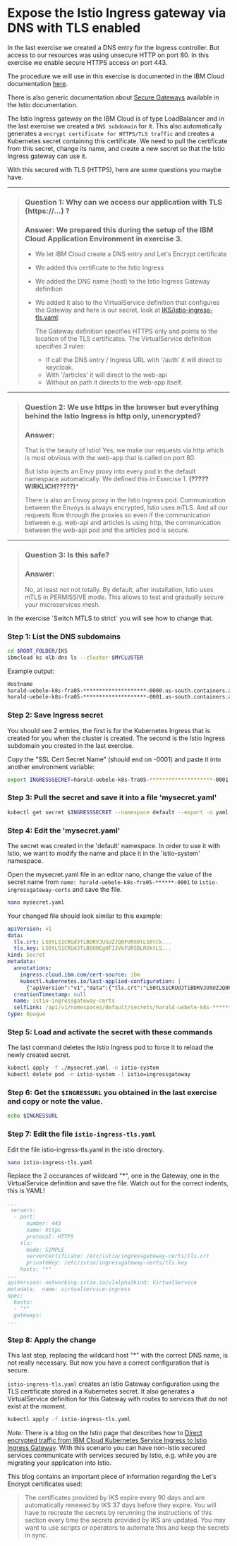 # Expose the Istio Ingress gateway via DNS with TLS enabled

In the last exercise we created a DNS entry for the Ingress controller. But access to our resources was using unsecure HTTP on port 80. In this exercise  we enable secure HTTPS access on port 443.

The procedure we will use in this exercise is documented in the IBM Cloud documentation [here](https://cloud.ibm.com/docs/containers?topic=containers-istio-mesh#istio_expose_bookinfo_tls).

There is also generic documentation about [Secure Gateways](https://istio.io/latest/docs/tasks/traffic-management/ingress/secure-ingress/) available in the Istio documentation.

The Istio Ingress gateway on the IBM Cloud is of type LoadBalancer and in the last exercise we created a `DNS subdomain` for it. This also automatically generates a `encrypt certificate for HTTPS/TLS traffic` and creates a Kubernetes secret containing this certificate. We need to pull the certificate from this secret, change its name, and create a new secret so that the Istio Ingress gateway can use it.

With this secured with TLS (HTTPS), here are some questions you maybe have.

---
> ### **Question 1**: Why can we access our application with TLS (https://...) ?
> ### **Answer:** We prepared this during the setup of the IBM Cloud Application Environment in exercise 3.
> * We let IBM Cloud create a DNS entry and Let's Encrypt certificate
> * We added this certificate to the Istio Ingress
> * We added the DNS name (host) to the Istio Ingress Gateway definition
> * We added it also to the VirtualService definition that configures the Gateway and here is our secret, look at [IKS/istio-ingress-tls.yaml](https://cloud-native-starter/blob/master/security/IKS/istio-ingress-tls.yaml):
>
>   The Gateway definition specifies HTTPS only and points to the location of the TLS certificates.
>    The VirtualService definition specifies 3 rules:
>    * If call the DNS entry / Ingress URL with '/auth' it will direct to keycloak.
>   * With '/articles' it will direct to the web-api
>   * Without an path it directs to the web-app itself.
---
> ### **Question 2:** We use https in the browser but everything behind the Istio Ingress is http only, unencrypted?
> ### **Answer:** 
> That is the beauty of Istio! Yes, we make our requests via http which is most obvious with the web-app that is called on port 80.
>
>But Istio injects an Envy proxy into every pod in the default namespace automatically. We defined this in Exercise 1. **(?????WIRKLICH?????)***
>
> There is also an Envoy proxy in the Istio Ingress pod. Communication between the Envoys is always encrypted, Istio uses mTLS. And all our requests flow through the proxies so even if the communication between e.g. web-api and articles is using http, the communication between the web-api pod and the articles pod is secure.
---
> ### **Question 3:** Is this safe?
> ### **Answer:** 
> No, at least not not totally. By default, after installation, Istio uses mTLS in PERMISSIVE mode. This allows to test and gradually secure your microservices mesh.

In the exercise ´Switch MTLS to strict` you will see how to change that.

### Step 1: List the DNS subdomains

```sh
cd $ROOT_FOLDER/IKS
ibmcloud ks nlb-dns ls --cluster $MYCLUSTER
```

Example output:

```sh
Hostname                                                                                            IP(s)                       Health Monitor   SSL Cert Status   SSL Cert Secret Name                                            Secret Namespace   
harald-uebele-k8s-fra05-********************-0000.us-south.containers.appdomain.cloud   169.46.52.50,169.48.97.58   enabled          created           harald-uebele-k8s-fra05-********************-0000   default   
harald-uebele-k8s-fra05-********************-0001.us-south.containers.appdomain.cloud   169.48.97.62                None             created           harald-uebele-k8s-fra05-********************-0001   default
```

### Step 2: Save Ingress secret

You should see 2 entries, the first is for the Kubernetes Ingress that is created for you when the cluster is created. The second is the Istio Ingress subdomain you created in the last exercise. 

Copy the "SSL Cert Secret Name" (should end on -0001) and paste it into another environment variable:

```sh
export INGRESSSECRET=harald-uebele-k8s-fra05-********************-0001
```

### Step 3: Pull the secret and save it into a file 'mysecret.yaml'

```sh
kubectl get secret $INGRESSSECRET --namespace default --export -o yaml > mysecret.yaml
```

### Step 4: Edit the 'mysecret.yaml'

The secret was created in the 'default' namespace. In order to use it with Istio, we want to modify the name and place it in the 'istio-system' namespace.

Open the mysecret.yaml file in an editor nano, change the value of the secret name from `name: harald-uebele-k8s-fra05-******-0001` to `istio-ingressgateway-certs` and save the file.

```sh
nano mysecret.yaml
```

Your changed file should look similar to this example:

```yml
apiVersion: v1
data:
  tls.crt: LS0tLS1CRUdJTiBDRVJUSUZJQ0FURS0tLS0tCk...
  tls.key: LS0tLS1CRUdJTiBSU0EgUFJJVkFURSBLRVktLS...
kind: Secret
metadata:
  annotations:
    ingress.cloud.ibm.com/cert-source: ibm
    kubectl.kubernetes.io/last-applied-configuration: |
      {"apiVersion":"v1","data":{"tls.crt":"LS0tLS1CRUdJTiBDRVJUSUZJQ0FU...
  creationTimestamp: null
  name: istio-ingressgateway-certs
  selfLink: /api/v1/namespaces/default/secrets/harald-uebele-k8s-***************-0001
type: Opaque
```

### Step 5: Load and activate the secret with these commands

The last command deletes the Istio Ingress pod to force it to reload the newly created secret.

```sh
kubectl apply -f ./mysecret.yaml -n istio-system
kubectl delete pod -n istio-system -l istio=ingressgateway
```

### Step 6: Get the `$INGRESSURL` you obtained in the last exercise and copy or note the value.

```sh
echo $INGRESSURL
```

### Step 7: Edit the file `istio-ingress-tls.yaml`

Edit the file istio-ingress-tls.yaml in the istio directory. 

```sh
nano istio-ingress-tls.yaml
```

Replace the 2 occurances of wildcard "*", one in the Gateway, one in the VirtualService definition and save the file. 
Watch out for the correct indents, this is YAML!

```yml
...
 servers:
  - port:
      number: 443
      name: https
      protocol: HTTPS
    tls:
      mode: SIMPLE
      serverCertificate: /etc/istio/ingressgateway-certs/tls.crt
      privateKey: /etc/istio/ingressgateway-certs/tls.key
    hosts: "*"
...
apiVersion: networking.istio.io/v1alpha3kind: VirtualService
metadata:  name: virtualservice-ingress
spec:
  hosts:
  - "*"
  gateways:
...
```

### Step 8: Apply the change

This last step, replacing the wildcard host "*" with the correct DNS name, is not really necessary. But now you have a correct configuration that is secure.

`istio-ingress-tls.yaml` creates an Istio Gateway configuration using the TLS certificate stored in a Kubernetes secret. It also generates a VirtualService definition for this Gateway with routes to services that do not exist at the moment.

```sh
kubectl apply -f istio-ingress-tls.yaml
```

_Note:_ There is a blog on the Istio page that describes how to [Direct encrypted traffic from IBM Cloud Kubernetes Service Ingress to Istio Ingress Gateway](https://istio.io/latest/blog/2020/alb-ingress-gateway-iks/). With this scenario you can have non-Istio secured services communicate with services secured by Istio, e.g. while you are migrating your application into Istio.

This blog contains an important piece of information regarding the Let's Encrypt certificates used:

> The certificates provided by IKS expire every 90 days and are automatically renewed by IKS 37 days before they expire. You will have to recreate the secrets by rerunning the instructions of this section every time the secrets provided by IKS are updated. You may want to use scripts or operators to automate this and keep the secrets in sync.


